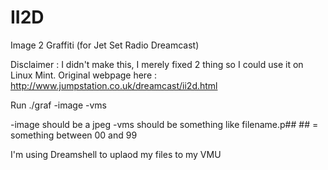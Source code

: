 # II2D
Image 2 Graffiti (for Jet Set Radio Dreamcast)

Disclaimer : I didn't make this, I merely fixed 2 thing so I could use it on Linux Mint.
Original webpage here : http://www.jumpstation.co.uk/dreamcast/ii2d.html

Run ./graf -image -vms

-image should be a jpeg
-vms should be something like filename.p##
            ## = something between 00 and 99
            
I'm using Dreamshell to uplaod my files to my VMU
